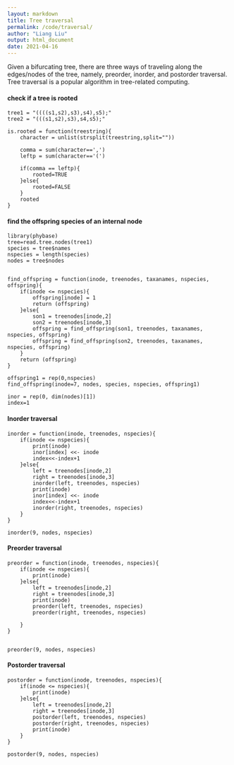 ```yaml
---
layout: markdown
title: Tree traversal
permalink: /code/traversal/
author: "Liang Liu"
output: html_document
date: 2021-04-16
---
```


Given a bifurcating tree, there are three ways of traveling along the edges/nodes of the tree, namely, preorder, inorder, and postorder traversal. Tree traversal is a popular algorithm in tree-related computing. 

#### check if a tree is rooted

```{python}
tree1 = "((((s1,s2),s3),s4),s5);"
tree2 = "(((s1,s2),s3),s4,s5);"

is.rooted = function(treestring){
	character = unlist(strsplit(treestring,split=""))

	comma = sum(character==',')
	leftp = sum(character=='(')

	if(comma == leftp){
		rooted=TRUE
	}else{
		rooted=FALSE
	}
	rooted
}
```

#### find the offspring species of an internal node
```
library(phybase)
tree=read.tree.nodes(tree1)
species = tree$names
nspecies = length(species)
nodes = tree$nodes


find_offspring = function(inode, treenodes, taxanames, nspecies, offspring){
	if(inode <= nspecies){
		offspring[inode] = 1
		return (offspring)
	}else{
		son1 = treenodes[inode,2]
		son2 = treenodes[inode,3]
		offspring = find_offspring(son1, treenodes, taxanames, nspecies, offspring)
		offspring = find_offspring(son2, treenodes, taxanames, nspecies, offspring)
	}
	return (offspring)
}

offspring1 = rep(0,nspecies)
find_offspring(inode=7, nodes, species, nspecies, offspring1)

inor = rep(0, dim(nodes)[1])
index=1
```

#### Inorder traversal
```
inorder = function(inode, treenodes, nspecies){
	if(inode <= nspecies){
		print(inode)
		inor[index] <<- inode
		index<<-index+1
	}else{
		left = treenodes[inode,2]
		right = treenodes[inode,3]
		inorder(left, treenodes, nspecies)	
		print(inode)
		inor[index] <<- inode
		index<<-index+1
		inorder(right, treenodes, nspecies)	
	}
}

inorder(9, nodes, nspecies)
```

#### Preorder traversal

```
preorder = function(inode, treenodes, nspecies){
	if(inode <= nspecies){
		print(inode)
	}else{
		left = treenodes[inode,2]
		right = treenodes[inode,3]
		print(inode)
		preorder(left, treenodes, nspecies)	
		preorder(right, treenodes, nspecies)
				
	}
}


preorder(9, nodes, nspecies)
```

#### Postorder traversal

```
postorder = function(inode, treenodes, nspecies){
	if(inode <= nspecies){
		print(inode)
	}else{
		left = treenodes[inode,2]
		right = treenodes[inode,3]
		postorder(left, treenodes, nspecies)	
		postorder(right, treenodes, nspecies)
		print(inode)		
	}
}

postorder(9, nodes, nspecies)

```



